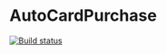 # AutoCardPurchase
[![Build status](https://ci.appveyor.com/api/projects/status/97uvw9or9kdyvejp?svg=true)](https://ci.appveyor.com/project/Syan91/autocardpurchase)
